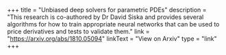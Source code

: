 +++
title = "Unbiased deep solvers for parametric PDEs"
description = "This research is co-authored by Dr David Siska</a> and provides several algorithms for how to train appropriate neural networks that can be used to price derivatives and tests to validate them."
link = "https://arxiv.org/abs/1810.05094"
linkText = "View on Arxiv"
type = "link"
+++